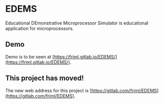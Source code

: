 # EDEMS
Educational DEmonstrative Microprocessor Simulator is educational application for microprocessors.

## Demo
Demo is to be seen at [https://friml.gitlab.io/EDEMS/](https://friml.gitlab.io/EDEMS/).

## This project has moved!
The new web address for this project is [https://gitlab.com/friml/EDEMS](https://gitlab.com/friml/EDEMS).

